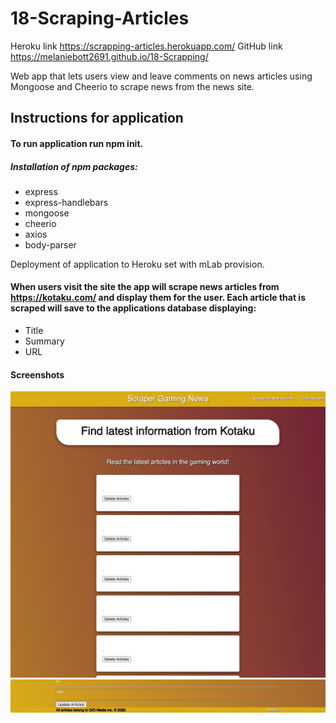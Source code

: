 # 18-Scraping-Articles

Heroku link https://scrapping-articles.herokuapp.com/
GitHub link https://melaniebott2691.github.io/18-Scrapping/

Web app that lets users view and leave comments on news articles using Mongoose and Cheerio to scrape news from the news site.

## Instructions for application

#### To run application run npm init. 
##### Installation of npm packages:
- express
- express-handlebars
- mongoose
- cheerio
- axios
- body-parser

Deployment of application to Heroku set with mLab provision.

#### When users visit the site the app will scrape news articles from https://kotaku.com/ and display them for the user. Each article that is scraped will save to the applications database displaying: 
- Title
- Summary
- URL


#### Screenshots
![](public/assets/img/scraperscreenshot.png)
![](public/assets/img/scraperscreenshotfooter.png)